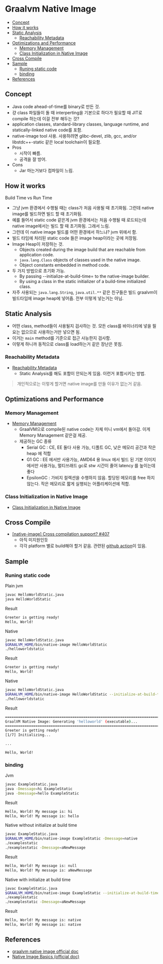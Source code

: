 # Graalvm Native Image

- [Concept](#concept)
- [How it works](#how-it-works)
- [Static Analysis](#static-analysis)
  - [Reachability Metadata](#reachability-metadata)
- [Optimizations and Performance](#optimizations-and-performance)
  - [Memory Management](#memory-management)
  - [Class Initialization in Native Image](#class-initialization-in-native-image)
- [Cross Compile](#cross-compile)
- [Sample](#sample)
  - [Runing static code](#runing-static-code)
  - [binding](#binding)
- [References](#references)

## Concept

- Java code ahead-of-time를 binary로 만든 것.
- 걍 class 파일들이 돌 때 interperting을 기본으로 하다가 필요할 때 JIT로 compile 하는데 이걸 전부 해두는 것?
- application classes, standard-library classes, language runtime, and statically-linked native code를 포함.
- native-image tool 사용. 사용하려면 glibc-devel, zlib, gcc, and/or libstdc++-static 같은 local toolchain이 필요함.
- Pros
  - 시작이 빠름.
  - 공격을 잘 방어.
- Cons
  - Jar 마는거보다 컴파일이 느림.

## How it works

Build Time vs Run Time

- 그냥 jvm 환경에서 수행될 때는 class가 처음 사용될 때 초기화됨. 그런데 native image를 빌드하면 빌드 할 때 초기화됨.
- 예를 들어서 static code 같은게 jvm 환경에서는 처음 수행될 때 로드되는데 native image에서는 빌드 할 때 초기화됨. 그래서 느림.
- 그런데 이 native image 빌드를 어떤 환경에서 하느냐? jvm 위에서 함.
- 빌드 타임에 처리된 static code 들은 image heap이라는 곳에 저장됨.
- Image Heap이 저장하는 것.
  - Objects created during the image build that are reachable from application code.
  - `java.lang.Class` objects of classes used in the native image.
  - Object constants embedded in method code.
- 두 가지 방법으로 초기화 가능.
  - By passing --initialize-at-build-time=<class> to the native-image builder.
  - By using a class in the static initializer of a build-time initialized class.
- 자주 사용되는 `java.lang.String`, `java.util.**` 같은 친구들은 빌드 graalvm이 빌드타임에 image heap에 넣어줌. 전부 이렇게 넣는거는 아님.

## Static Analysis

- 어떤 class, method들이 사용될지 검사하는 것. 모든 class를 바이너리에 넣을 필요는 없으므로 사용하는거만 넣으면 됨.
- 이거는 `main` method를 기준으로 접근 사능한지 검사함.
- 이렇게 하니까 동적으로 class를 load하는거 같은 장난은 못침.

### Reachability Metadata

- [Reachability Metadata](https://www.graalvm.org/22.2/reference-manual/native-image/metadata/)
  - Static Analysis를 해도 포함이 안되는게 있음. 이런거 포함시키는 방법.

> 개인적으로는 이렇게 할거면 native image를 만들 이유가 없는거 같음.

## Optimizations and Performance

### Memory Management

- [Memory Management](https://www.graalvm.org/22.2/reference-manual/native-image/optimizations-and-performance/MemoryManagement/)
  - GraalVM으로 compile된 native code는 자체 미니 vm에서 돌아감. 이게 Memory Management 같은걸 제공.
  - 제공하는 GC 종류
    - Serial GC : CE, EE 둘다 사용 가능, 디폴트 GC, 낮은 메모리 공간과 작은 heap 에 적합
    - G1 GC : EE 에서만 사용가능, AMD64 용 linux 에서 빌드 된 기본 이미지에서만 사용가능, 멀티쓰래드 gc로 stw 시간이 줄어 latency 를 높이는데 좋다
    - EpsilonGC : 가비지 컬렉션을 수행하지 않음. 할당된 메모리를 free 하지 않는다. 작은 메모리로 짧게 실행되는 어플리케이션에 적합.

### Class Initialization in Native Image

- [Class Initialization in Native Image](https://www.graalvm.org/22.2/reference-manual/native-image/optimizations-and-performance/ClassInitialization/)

## Cross Compile

- [[native-image] Cross compilation support? #407](https://github.com/oracle/graal/issues/407)
  - 아직 미지원인듯
  - 각각 platform 별로 build해야 할거 같음. 관련된 [github action](https://github.com/marketplace/actions/github-action-for-graalvm#building-a-helloworld-with-graalvm-native-image-on-different-platforms)이 있음.

## Sample

### Runing static code

Plain jvm

```sh
javac HelloWorldStatic.java
java HelloWorldStatic 
```

Result

```sh
Greeter is getting ready!
Hello, World!
```

Native

```sh
javac HelloWorldStatic.java
$GRAALVM_HOME/bin/native-image HelloWorldStatic
./helloworldstatic
```

Result

```sh
Greeter is getting ready!
Hello, World!
```

Native

```sh
javac HelloWorldStatic.java
$GRAALVM_HOME/bin/native-image HelloWorldStatic --initialize-at-build-time=HelloWorld\$Greeter
./helloworldstatic
```

Result

```sh
========================================================================================================================
GraalVM Native Image: Generating 'helloworld' (executable)...
========================================================================================================================
Greeter is getting ready!
[1/7] Initializing...          

...

Hello, World!
```

### binding

Jvm

```sh
javac ExampleStatic.java
java -Dmessage=hi ExampleStatic
java -Dmessage=hello ExampleStatic 
```

Result

```sh
Hello, World! My message is: hi
Hello, World! My message is: hello
```

Native without initialize at build time

```sh
javac ExampleStatic.java
$GRAALVM_HOME/bin/native-image ExampleStatic -Dmessage=native
./examplestatic
./examplestatic -Dmessage=aNewMessage
```

Result

```sh
Hello, World! My message is: null
Hello, World! My message is: aNewMessage
```

Native with initialize at build time

```sh
javac ExampleStatic.java
$GRAALVM_HOME/bin/native-image ExampleStatic --initialize-at-build-time=ExampleStatic -Dmessage=native
./examplestatic
./examplestatic -Dmessage=aNewMessage
```

Result

```sh
Hello, World! My message is: native
Hello, World! My message is: native
```

## References

- [graalvm native image official doc](https://www.graalvm.org/22.2/reference-manual/native-image/)
- [Native Image Basics (official doc)](https://www.graalvm.org/22.3/reference-manual/native-image/basics/)
